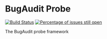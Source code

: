 # BugAudit Probe
[![Build Status](https://travis-ci.org/bugaudit/bugaudit-probe.svg)](https://travis-ci.org/bugaudit/bugaudit-probe)
[![Percentage of issues still open](http://isitmaintained.com/badge/open/bugaudit/bugaudit-probe.svg)](http://isitmaintained.com/project/bugaudit/bugaudit-probe "Percentage of issues still open")

The BugAudit probe framework